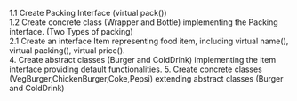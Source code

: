 1.1 Create Packing Interface (virtual pack())    
1.2 Create concrete class (Wrapper and Bottle) implementing the Packing interface. (Two Types of packing)    
2.1 Create an interface Item representing food item, including virtual name(), virtual packing(), virtual price().    
4. Create abstract classes (Burger and ColdDrink) implementing the item interface providing default functionalities. 
5. Create concrete classes (VegBurger,ChickenBurger,Coke,Pepsi) extending abstract classes (Burger and ColdDrink)
